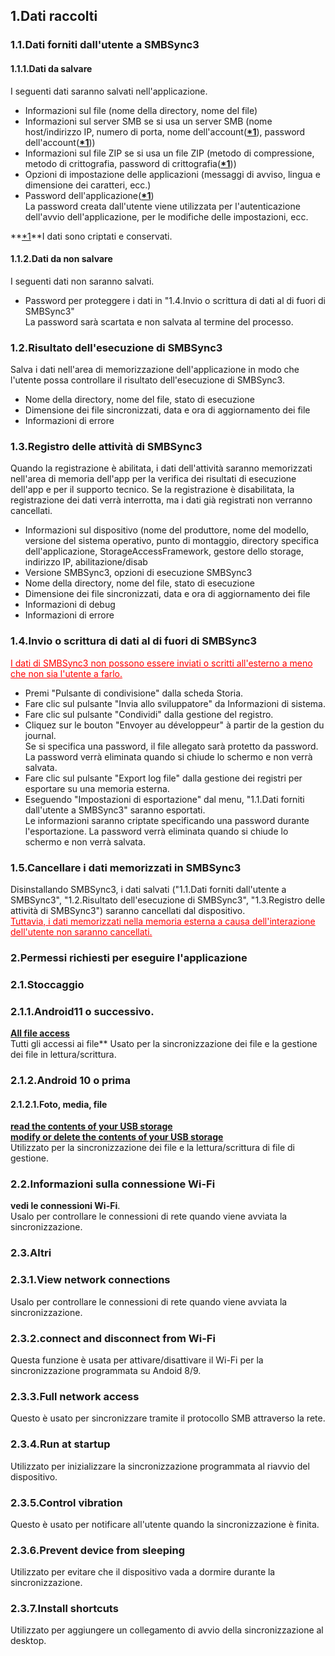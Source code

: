 ## 1.Dati raccolti  
### 1.1.Dati forniti dall'utente a SMBSync3  

#### 1.1.1.Dati da salvare  
I seguenti dati saranno salvati nell'applicazione.  

- Informazioni sul file (nome della directory, nome del file)  
- Informazioni sul server SMB se si usa un server SMB (nome host/indirizzo IP, numero di porta, nome dell'account(**<u>\*1</u>**), password dell'account(**<u>\*1</u>**))  
- Informazioni sul file ZIP se si usa un file ZIP (metodo di compressione, metodo di crittografia, password di crittografia(**<u>\*1</u>**))  
- Opzioni di impostazione delle applicazioni (messaggi di avviso, lingua e dimensione dei caratteri, ecc.)  
- Password dell'applicazione(**<u>\*1</u>**)  
La password creata dall'utente viene utilizzata per l'autenticazione dell'avvio dell'applicazione, per le modifiche delle impostazioni, ecc.  

**<u>\*1</u>**I dati sono criptati e conservati.  

#### 1.1.2.Dati da non salvare  
I seguenti dati non saranno salvati.  

- Password per proteggere i dati in "1.4.Invio o scrittura di dati al di fuori di SMBSync3"  
La password sarà scartata e non salvata al termine del processo.  

### 1.2.Risultato dell'esecuzione di SMBSync3  

Salva i dati nell'area di memorizzazione dell'applicazione in modo che l'utente possa controllare il risultato dell'esecuzione di SMBSync3.  

- Nome della directory, nome del file, stato di esecuzione  
- Dimensione dei file sincronizzati, data e ora di aggiornamento dei file  
- Informazioni di errore  

### 1.3.Registro delle attività di SMBSync3  

Quando la registrazione è abilitata, i dati dell'attività saranno memorizzati nell'area di memoria dell'app per la verifica dei risultati di esecuzione dell'app e per il supporto tecnico. Se la registrazione è disabilitata, la registrazione dei dati verrà interrotta, ma i dati già registrati non verranno cancellati.  

- Informazioni sul dispositivo (nome del produttore, nome del modello, versione del sistema operativo, punto di montaggio, directory specifica dell'applicazione, StorageAccessFramework, gestore dello storage, indirizzo IP, abilitazione/disab  
- Versione SMBSync3, opzioni di esecuzione SMBSync3  
- Nome della directory, nome del file, stato di esecuzione  
- Dimensione dei file sincronizzati, data e ora di aggiornamento dei file  
- Informazioni di debug  
- Informazioni di errore  

### 1.4.Invio o scrittura di dati al di fuori di SMBSync3  

<span style="color: red;"><u>I dati di SMBSync3 non possono essere inviati o scritti all'esterno a meno che non sia l'utente a farlo.</u></span>  

- Premi "Pulsante di condivisione" dalla scheda Storia.  
- Fare clic sul pulsante "Invia allo sviluppatore" da Informazioni di sistema.  
- Fare clic sul pulsante "Condividi" dalla gestione del registro.  
- Cliquez sur le bouton "Envoyer au développeur" à partir de la gestion du journal.  
Se si specifica una password, il file allegato sarà protetto da password. La password verrà eliminata quando si chiude lo schermo e non verrà salvata.  
- Fare clic sul pulsante "Export log file" dalla gestione dei registri per esportare su una memoria esterna.  
- Eseguendo "Impostazioni di esportazione" dal menu, "1.1.Dati forniti dall'utente a SMBSync3" saranno esportati.  
Le informazioni saranno criptate specificando una password durante l'esportazione. La password verrà eliminata quando si chiude lo schermo e non verrà salvata.  

### 1.5.Cancellare i dati memorizzati in SMBSync3  

Disinstallando SMBSync3, i dati salvati ("1.1.Dati forniti dall'utente a SMBSync3", "1.2.Risultato dell'esecuzione di SMBSync3", "1.3.Registro delle attività di SMBSync3") saranno cancellati dal dispositivo.  
<span style="color: red;"><u>Tuttavia, i dati memorizzati nella memoria esterna a causa dell'interazione dell'utente non saranno cancellati.</u></span>  

### 2.Permessi richiesti per eseguire l'applicazione  

### 2.1.Stoccaggio  

### 2.1.1.Android11 o successivo.  
**<u>All file access</u>**  
Tutti gli accessi ai file** Usato per la sincronizzazione dei file e la gestione dei file in lettura/scrittura.  

### 2.1.2.Android 10 o prima  

#### 2.1.2.1.Foto, media, file  
**<u>read the contents of your USB storage</u>**  
**<u>modify or delete the contents of your USB storage</u>**  
Utilizzato per la sincronizzazione dei file e la lettura/scrittura di file di gestione.  

### 2.2.Informazioni sulla connessione Wi-Fi  
**vedi le connessioni Wi-Fi**.  
Usalo per controllare le connessioni di rete quando viene avviata la sincronizzazione.  

### 2.3.Altri  
### 2.3.1.View network connections  
Usalo per controllare le connessioni di rete quando viene avviata la sincronizzazione.  
### 2.3.2.connect and disconnect from Wi-Fi  
Questa funzione è usata per attivare/disattivare il Wi-Fi per la sincronizzazione programmata su Andoid 8/9.  
### 2.3.3.Full network access  
Questo è usato per sincronizzare tramite il protocollo SMB attraverso la rete.  
### 2.3.4.Run at startup  
Utilizzato per inizializzare la sincronizzazione programmata al riavvio del dispositivo.  
### 2.3.5.Control vibration  
Questo è usato per notificare all'utente quando la sincronizzazione è finita.  
### 2.3.6.Prevent device from sleeping  
Utilizzato per evitare che il dispositivo vada a dormire durante la sincronizzazione.  
### 2.3.7.Install shortcuts  
Utilizzato per aggiungere un collegamento di avvio della sincronizzazione al desktop.  
